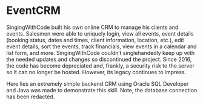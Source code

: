 # EventCRM

SingingWithCode built his own online CRM to manage his clients and events. Salesmen were able to uniquely login, view all events, event details (booking status, dates and times, client information, location, etc.), edit event details, sort the events, track financials, view events in a calendar and list form, and more. SingingWithCode couldn’t singlehandedly keep up with the needed updates and changes so discontinued the project. Since 2016, the code has become depreciated and, frankly, a security risk to the server so it can no longer be hosted. However, its legacy continues to impress. 

Here lies an extremely simple backend CRM using Oracle SQL Developer and Java was made to demonstrate this skill. Note, the database connection has been redacted. 
